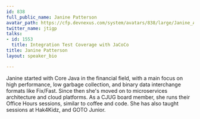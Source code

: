 ```yaml
---
id: 838
full_public_name: Janine Patterson
avatar_path: https://cfp.devnexus.com/system/avatars/838/large/Janine_Avatar_-_1.png?1511399810
twitter_name: jtigp
talks:
- id: 1553
  title: Integration Test Coverage with JaCoCo
title: Janine Patterson
layout: speaker_bio

---
```

Janine started with Core Java in the financial field, with a main focus on high performance, low garbage collection, and binary data interchange formats like Fix/Fast. Since then she's moved on to microservices architecture and cloud platforms. As a CJUG board member, she runs their Office Hours sessions, similar to coffee and code. She has also taught sessions at Hak4Kidz, and GOTO Junior.
